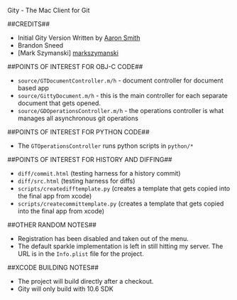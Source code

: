 Gity - The Mac Client for Git

##CREDITS##
- Initial Gity Version Written by [Aaron Smith](gngrwzrd.com)
- Brandon Sneed
- [Mark Szymanski] [markszymanski]

##POINTS OF INTEREST FOR OBJ-C CODE##
- `source/GTDocumentController.m/h` - document controller for document based app
- `source/GittyDocument.m/h` - this is the main controller for each separate document that gets opened.
- `source/GDOperationsController.m/h` - the operations controller is what manages all asynchronous git operations

##POINTS OF INTEREST FOR PYTHON CODE##
- The `GTOperationsController` runs python scripts in `python/*`

##POINTS OF INTEREST FOR HISTORY AND DIFFING##
- `diff/commit.html` (testing harness for a history commit)
- `diff/src.html` (testing harness for diffs)
- `scripts/createdifftemplate.py` (creates a template that gets copied into the final app from xcode)
- `scripts/createcommittemplate.py` (creates a template that gets copied into the final app from xcode)

##OTHER RANDOM NOTES##
- Registration has been disabled and taken out of the menu.
- The default sparkle implementation is left in still hitting my server. The URL is in the `Info.plist` file for the project.

##XCODE BUILDING NOTES##
- The project will build directly after a checkout.
- Gity will only build with 10.6 SDK

[markszymanski]: http://mrminimalist.nfshost.com
